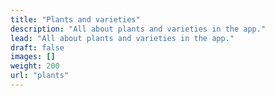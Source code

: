 ```yaml
---
title: "Plants and varieties"
description: "All about plants and varieties in the app."
lead: "All about plants and varieties in the app."
draft: false
images: []
weight: 200
url: "plants"
---
```


